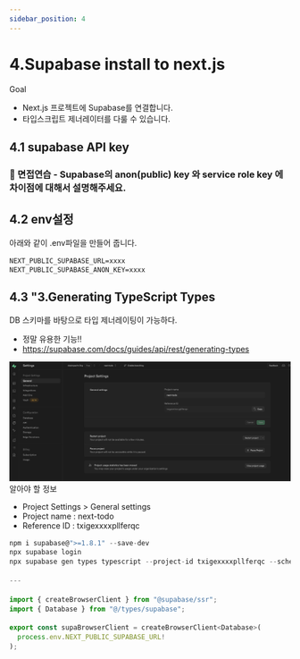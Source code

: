 ```yaml
---
sidebar_position: 4
---
```


# 4.Supabase install to next.js  

Goal  
- Next.js 프로젝트에 Supabase를 연결합니다.  
- 타입스크립트 제너레이터를 다룰 수 있습니다.  

## 4.1 supabase API key    

### 📌 면접연습 - Supabase의 anon(public) key 와 service role key 에 차이점에 대해서 설명해주세요.  

## 4.2 env설정  

아래와 같이 .env파일을 만들어 줍니다. 

```
NEXT_PUBLIC_SUPABASE_URL=xxxx
NEXT_PUBLIC_SUPABASE_ANON_KEY=xxxx
```

## 4.3 "3.Generating TypeScript Types


DB 스키마를 바탕으로 타입 제너레이팅이 가능하다.  
- 정말 유용한 기능!!   
- https://supabase.com/docs/guides/api/rest/generating-types

![Alt text](./img/image.png)
알아야 할 정보 
- Project Settings > General settings  
- Project name : next-todo  
- Reference ID : txigexxxxpllferqc  

```js
npm i supabase@">=1.8.1" --save-dev
npx supabase login
npx supabase gen types typescript --project-id txigexxxxpllferqc --schema public > types/supabase.ts

---

import { createBrowserClient } from "@supabase/ssr";
import { Database } from "@/types/supabase";

export const supaBrowserClient = createBrowserClient<Database>(
  process.env.NEXT_PUBLIC_SUPABASE_URL!
);

```